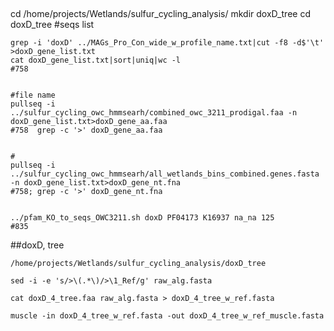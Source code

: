 ##

##
cd /home/projects/Wetlands/sulfur_cycling_analysis/
mkdir doxD_tree
cd doxD_tree
#seqs list
```
grep -i 'doxD' ../MAGs_Pro_Con_wide_w_profile_name.txt|cut -f8 -d$'\t' >doxD_gene_list.txt
cat doxD_gene_list.txt|sort|uniq|wc -l
#758 


#file name 
pullseq -i ../sulfur_cycling_owc_hmmsearh/combined_owc_3211_prodigal.faa -n doxD_gene_list.txt>doxD_gene_aa.faa
#758  grep -c '>' doxD_gene_aa.faa 


#
pullseq -i ../sulfur_cycling_owc_hmmsearh/all_wetlands_bins_combined.genes.fasta -n doxD_gene_list.txt>doxD_gene_nt.fna
#758; grep -c '>' doxD_gene_nt.fna
```

```

../pfam_KO_to_seqs_OWC3211.sh doxD PF04173 K16937 na_na 125
#835

```


##doxD, tree
```
/home/projects/Wetlands/sulfur_cycling_analysis/doxD_tree

sed -i -e 's/>\(.*\)/>\1_Ref/g' raw_alg.fasta

cat doxD_4_tree.faa raw_alg.fasta > doxD_4_tree_w_ref.fasta

muscle -in doxD_4_tree_w_ref.fasta -out doxD_4_tree_w_ref_muscle.fasta

```

